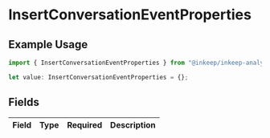 # InsertConversationEventProperties

## Example Usage

```typescript
import { InsertConversationEventProperties } from "@inkeep/inkeep-analytics/models/components";

let value: InsertConversationEventProperties = {};
```

## Fields

| Field       | Type        | Required    | Description |
| ----------- | ----------- | ----------- | ----------- |